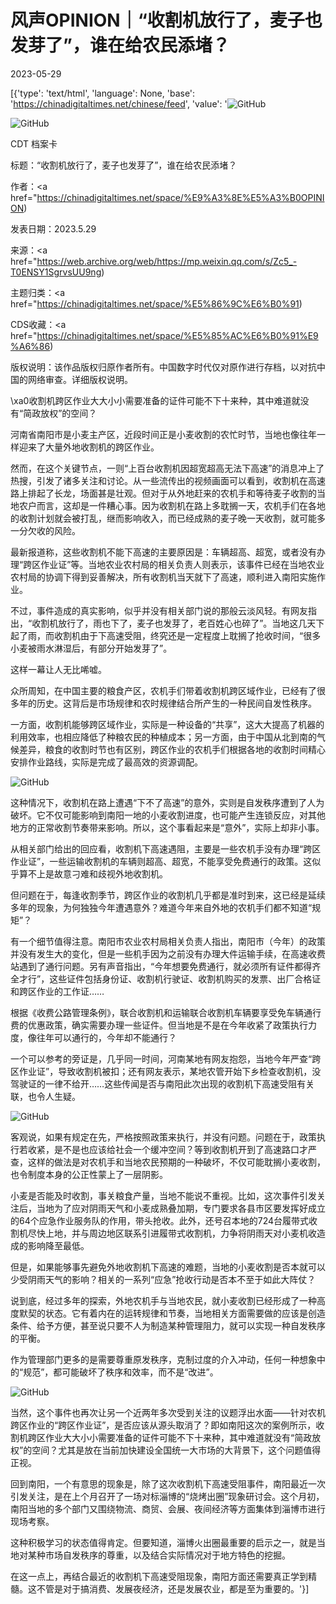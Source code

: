 # 风声OPINION｜“收割机放行了，麦子也发芽了”，谁在给农民添堵？

2023-05-29

[{'type': 'text/html', 'language': None, 'base': 'https://chinadigitaltimes.net/chinese/feed', 'value': '![GitHub](https://chinadigitaltimes.net/chinese/files/2023/05/post-696563-6474ad5410531.png)

![GitHub](https://chinadigitaltimes.net/chinese/files/2023/05/post-696563-6474ad565d7a4.)



CDT 档案卡

标题：“收割机放行了，麦子也发芽了”，谁在给农民添堵？

作者：<a href="https://chinadigitaltimes.net/space/%E9%A3%8E%E5%A3%B0OPINION)

发表日期：2023.5.29

来源：<a href="https://web.archive.org/web/https://mp.weixin.qq.com/s/Zc5_-T0ENSY1SgrvsUU9ng)

主题归类：<a href="https://chinadigitaltimes.net/space/%E5%86%9C%E6%B0%91)

CDS收藏：<a href="https://chinadigitaltimes.net/space/%E5%85%AC%E6%B0%91%E9%A6%86)

版权说明：该作品版权归原作者所有。中国数字时代仅对原作进行存档，以对抗中国的网络审查。详细版权说明。





\xa0收割机跨区作业大大小小需要准备的证件可能不下十来种，其中难道就没有“简政放权”的空间？

河南省南阳市是小麦主产区，近段时间正是小麦收割的农忙时节，当地也像往年一样迎来了大量外地收割机的跨区作业。

然而，在这个关键节点，一则“上百台收割机因超宽超高无法下高速”的消息冲上了热搜，引发了诸多关注和讨论。从一些流传出的视频画面可以看到，收割机在高速路上排起了长龙，场面甚是壮观。但对于从外地赶来的农机手和等待麦子收割的当地农户而言，这却是一件糟心事。因为收割机在路上多耽搁一天，农机手们在各地的收割计划就会被打乱，继而影响收入，而已经成熟的麦子晚一天收割，就可能多一分欠收的风险。

最新报道称，这些收割机不能下高速的主要原因是：车辆超高、超宽，或者没有办理“跨区作业证”等。当地农业农村局的相关负责人则表示，该事件已经在当地农业农村局的协调下得到妥善解决，所有收割机当天就下了高速，顺利进入南阳实施作业。

不过，事件造成的真实影响，似乎并没有相关部门说的那般云淡风轻。有网友指出，“收割机放行了，雨也下了，麦子也发芽了，老百姓心也碎了”。当地这几天下起了雨，而收割机由于下高速受阻，终究还是一定程度上耽搁了抢收时间，“很多小麦被雨水淋湿后，有部分开始发芽了”。

这样一幕让人无比唏嘘。

众所周知，在中国主要的粮食产区，农机手们带着收割机跨区域作业，已经有了很多年的历史。这背后是市场规律和农时规律结合所产生的一种民间自发性秩序。

一方面，收割机能够跨区域作业，实际是一种设备的“共享”，这大大提高了机器的利用效率，也相应降低了种粮农民的种植成本；另一方面，由于中国从北到南的气候差异，粮食的收割时节也有区别，跨区作业的农机手们根据各地的收割时间精心安排作业路线，实际是完成了最高效的资源调配。

![GitHub](https://chinadigitaltimes.net/chinese/files/2023/05/post-696563-6474ad58b2a32.)

这种情况下，收割机在路上遭遇“下不了高速”的意外，实则是自发秩序遭到了人为破坏。它不仅可能影响到南阳一地的小麦收割进度，也可能产生连锁反应，对其他地方的正常收割节奏带来影响。所以，这个事看起来是“意外”，实际上却非小事。

从相关部门给出的回应看，收割机下高速遇阻，主要是一些农机手没有办理“跨区作业证”，一些运输收割机的车辆则超高、超宽，不能享受免费通行的政策。这似乎算不上是故意刁难和歧视外地收割机。

但问题在于，每逢收割季节，跨区作业的收割机几乎都是准时到来，这已经是延续多年的现象，为何独独今年遭遇意外？难道今年来自外地的农机手们都不知道“规矩”？

有一个细节值得注意。南阳市农业农村局相关负责人指出，南阳市（今年）的政策并没有发生大的变化，但是一些机手因为之前没有办理大件运输手续，在高速收费站遇到了通行问题。另有声音指出，“今年想要免费通行，就必须所有证件都得齐全才行”，这些证件包括身份证、收割机行驶证、收割机购买的发票、出厂合格证和跨区作业的工作证……

根据《收费公路管理条例》，联合收割机和运输联合收割机车辆要享受免车辆通行费的优惠政策，确实需要办理一些证件。但当地是不是在今年收紧了政策执行力度，像往年可以通行的，今年却不能通行？

一个可以参考的旁证是，几乎同一时间，河南某地有网友抱怨，当地今年严查“跨区作业证”，导致收割机被扣；还有网友表示，某地农管开始下乡检查收割机，没驾驶证的一律不给开……这些传闻是否与南阳此次出现的收割机下高速受阻有关联，也令人生疑。

![GitHub](https://chinadigitaltimes.net/chinese/files/2023/05/post-696563-6474ad5acfb1b.)

客观说，如果有规定在先，严格按照政策来执行，并没有问题。问题在于，政策执行若收紧，是不是也应该给社会一个缓冲空间？等到收割机开到了高速路口才严查，这样的做法是对农机手和当地农民预期的一种破坏，不仅可能耽搁小麦收割，也令制度本身的公正性蒙上了一层阴影。

小麦是否能及时收割，事关粮食产量，当地不能说不重视。比如，这次事件引发关注后，当地为了应对阴雨天气和小麦成熟叠加期，专门要求各县市区要发挥好成立的64个应急作业服务队的作用，带头抢收。此外，还号召本地的724台履带式收割机尽快上地，并与周边地区联系引进履带式收割机，力争将阴雨天对小麦机收造成的影响降至最低。

但是，如果能够事先避免外地收割机下高速的难题，当地的小麦收割是否本就可以少受阴雨天气的影响？相关的一系列“应急”抢收行动是否本不至于如此大阵仗？

说到底，经过多年的探索，外地农机手与当地农民，就小麦收割已经形成了一种高度默契的状态。它有着内在的运转规律和节奏，当地相关方面需要做的应该是创造条件、给予方便，甚至说只要不人为制造某种管理阻力，就可以实现一种自发秩序的平衡。

作为管理部门更多的是需要尊重原发秩序，克制过度的介入冲动，任何一种想象中的“规范”，都可能破坏了秩序和效率，而不是“改进”。

![GitHub](https://chinadigitaltimes.net/chinese/files/2023/05/post-696563-6474ad5dc47b8.)

当然，这个事件也再次让另一个近两年多次受到关注的议题浮出水面——针对农机跨区作业的“跨区作业证”，是否应该从源头取消了？即如南阳这次的案例所示，收割机跨区作业大大小小需要准备的证件可能不下十来种，其中难道就没有“简政放权”的空间？尤其是放在当前加快建设全国统一大市场的大背景下，这个问题值得正视。

回到南阳，一个有意思的现象是，除了这次收割机下高速受阻事件，南阳最近一次引发关注，是在上个月召开了一场对标淄博的“烧烤出圈”现象研讨会。这个月初，南阳当地的多个部门又围绕物流、商贸、会展、夜间经济等方面集体到淄博市进行现场考察。

这种积极学习的状态值得肯定。但要知道，淄博火出圈最重要的启示之一，就是当地对某种市场自发秩序的尊重，以及结合实际情况对于地方特色的挖掘。

在这一点上，再结合最近的收割机下高速受阻现象，南阳方面还需要真正学到精髓。这不管是对于搞消费、发展夜经济，还是发展农业，都是至为重要的。'}]
